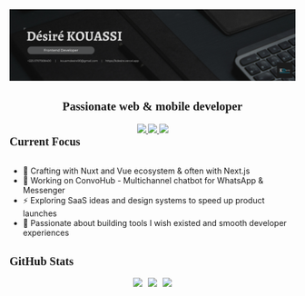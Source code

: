 

<link href="https://fonts.googleapis.com/css2?family=Alegreya:wght@400;700&display=swap" rel="stylesheet">
<div align="center" style="font-family: 'Alegreya', serif;">

  <img src="./.github/assets/images/banner.png"/>
  
  <h2>Passionate web & mobile developer</h2>
  
  <!-- *"Every detail counts"* -->
</div>

<div align="center" style="font-family: 'Alegreya', serif;">
  <a href="https://twitter.com/DesireK___">
    <img src="https://img.shields.io/badge/Twitter-black?style=for-the-badge&logo=x&logoColor=white" />
  </a>
  <a href="https://www.linkedin.com/in/kk-desire">
    <img src="https://img.shields.io/badge/LinkedIn-black?style=for-the-badge&logo=linkedin&logoColor=white" />
  </a>
  <a href="https://www.desirek.vercel.app">
    <img src="https://img.shields.io/badge/Portfolio-black?style=for-the-badge&logo=vercel&logoColor=white" />
  </a>
</div>




<div style="font-family: 'Alegreya', serif; font-weight: bold; font-size: 20px;">Current Focus</div><br/>

- 💚 Crafting with Nuxt and Vue ecosystem & often with Next.js
- 🚀 Working on ConvoHub - Multichannel chatbot for WhatsApp & Messenger
- ⚡️ Exploring SaaS ideas and design systems to speed up product launches
- 🎨 Passionate about building tools I wish existed and smooth developer experiences

<br/>

<div style="font-family: 'Alegreya', serif; font-weight: bold; font-size: 20px">GitHub Stats</div><br/>

<div align="left" style="font-family: 'Alegreya', serif; display: flex; gap: 10px; flex-wrap: wrap; justify-content: center;">
  <img src="https://github-readme-streak-stats.herokuapp.com/?user=kkDesire&theme=github-dark" height="150"/>
  <img src="https://github-readme-stats.vercel.app/api?username=kkDesire&show_icons=true&theme=github_dark&hide_title=true" height="150"/>
  <img src="https://github-readme-stats.vercel.app/api/top-langs/?username=kkDesire&layout=compact&theme=github_dark" height="150"/>
</div>

